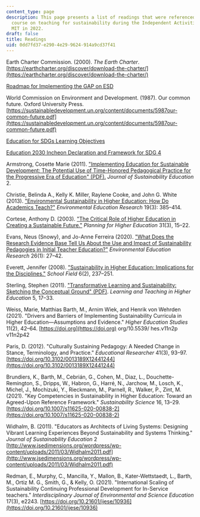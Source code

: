 ```yaml
---
content_type: page
description: This page presents a list of readings that were referenced during the
  course on teaching for sustainability during the Independent Activities Period at
  MIT in 2022.
draft: false
title: Readings
uid: 0dd7fd37-e290-4e29-9624-914a9cd37f41
---
```

Earth Charter Commission. (2000). *The Earth Charter*. [https://earthcharter.org/discover/download-the-charter/](https://earthcharter.org/discover/download-the-charter/)

[Roadmap for Implementing the GAP on ESD](https://unesdoc.unesco.org/ark:/48223/pf0000230514)

World Commission on Environment and Development. (1987). Our common future. Oxford University Press. [https://sustainabledevelopment.un.org/content/documents/5987our-common-future.pdf](https://sustainabledevelopment.un.org/content/documents/5987our-common-future.pdf)

[Education for SDGs Learning Objectives](https://www.unesco.de/sites/default/files/2018-08/unesco_education_for_sustainable_development_goals.pdf)

[Education 2030 Incheon Declaration and Framework for SDG 4](http://uis.unesco.org/sites/default/files/documents/education-2030-incheon-framework-for-action-implementation-of-sdg4-2016-en_2.pdf)

Armstrong, Cosette Marie (2011). ["Implementing Education for Sustainable Development: The Potential Use of Time-Honored Pedagogical Practice for the Progressive Era of Education" (PDF).](http://www.jsedimensions.org/wordpress/wp-content/uploads/2011/03/Armstrong2011.pdf) *Journal of Sustainability Education* 2.

Christie, Belinda A., Kelly K. Miller, Raylene Cooke, and John G. White (2013). ["Environmental Sustainability in Higher Education: How Do Academics Teach?"](https://www.tandfonline.com/doi/abs/10.1080/13504622.2012.698598) *Environmental Education Research* 19(3): 385–414.

Cortese, Anthony D. (2003). ["The Critical Role of Higher Education in Creating a Sustainable Future."](https://www.scup.org/resource/the-critical-role-of-higher-education-in-creating-a-sustainable-future/) *Planning for Higher Education* 31(3), 15–22.

Evans, Neus (Snowy), and Jo-Anne Ferreira (2020). ["What Does the Research Evidence Base Tell Us About the Use and Impact of Sustainability Pedagogies in Initial Teacher Education?"](https://www.tandfonline.com/doi/full/10.1080/13504622.2019.1703908) *Environmental Education Research* 26(1): 27–42.

Everett, Jennifer (2008). ["Sustainability in Higher Education: Implications for the Disciplines."](https://journals.sagepub.com/doi/10.1177/1477878508091115) *School Field* 6(2), 237–251.

Sterling, Stephen (2011). ["Transformative Learning and Sustainability: Sketching the Conceptual Ground" (PDF)](https://dl.icdst.org/pdfs/files3/ce3bd9b5c8a4133cd2d81b507badbd85.pdf). *Learning and Teaching in Higher Education* 5, 17–33.

Weiss, Marie, Matthias Barth, M., Arnim Wiek, and Henrik von Wehrden (2021). "Drivers and Barriers of Implementing Sustainability Curricula in Higher Education—Assumptions and Evidence." *Higher Education Studies* 11(2), 42–64. [https://doi.org](https://doi.org) org/10.5539/ hes.v11n2p v11n2p42

Paris, D. (2012). "Culturally Sustaining Pedagogy: A Needed Change in Stance, Terminology, and Practice." *Educational Researcher* 41(3), 93–97. [https://doi.org/10.3102/0013189X12441244](https://doi.org/10.3102/0013189X12441244)

Brundiers, K., Barth, M., Cebrián, G., Cohen, M., Diaz, L., Douchette-Remington, S., Dripps, W., Habron, G., Harré, N., Jarchow, M., Losch, K., Michel, J., Mochizuki, Y., Rieckmann, M., Parnell, R., Walker, P., Zint, M. (2021). "Key Competencies in Sustainability in Higher Education: Toward an Agreed-Upon Reference Framework." *Sustainability Science* 16, 13–29. [https://doi.org/10.1007/s11625-020-00838-2](https://doi.org/10.1007/s11625-020-00838-2)

Widhalm, B. (2011). "Educators as Architects of Living Systems: Designing Vibrant Learning Experiences Beyond Sustainability and Systems Thinking." *Journal of Sustainability Education* 2 [http://www.jsedimensions.org/wordpress/wp-content/uploads/2011/03/Widhalm2011.pdf](http://www.jsedimensions.org/wordpress/wp-content/uploads/2011/03/Widhalm2011.pdf)

Redman, E., Murphy, C., Mancilla, Y., Mallon, B., Kater-Wettstaedt, L., Barth, M., Ortiz M. G., Smith, G., & Kelly, O. (2021). "International Scaling of Sustainability Continuing Professional Development for In-Service teachers." *Interdisciplinary Journal of Environmental and Science Education* 17(3), e2243. [https://doi.org/10.21601/ijese/10936](https://doi.org/10.21601/ijese/10936)